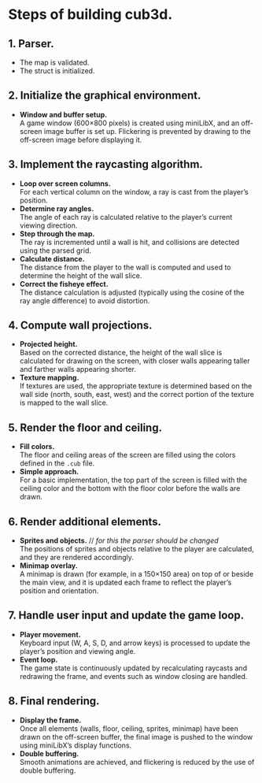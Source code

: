 # Steps of building cub3d.

## 1. Parser.
- The map is validated.
- The struct is initialized.

## 2. Initialize the graphical environment.
- **Window and buffer setup.**  
  A game window (600×800 pixels) is created using miniLibX, and an off-screen image buffer is set up. Flickering is prevented by drawing to the off-screen image before displaying it.

## 3. Implement the raycasting algorithm.
- **Loop over screen columns.**  
  For each vertical column on the window, a ray is cast from the player’s position.
- **Determine ray angles.**  
  The angle of each ray is calculated relative to the player’s current viewing direction.
- **Step through the map.**  
  The ray is incremented until a wall is hit, and collisions are detected using the parsed grid.
- **Calculate distance.**  
  The distance from the player to the wall is computed and used to determine the height of the wall slice.
- **Correct the fisheye effect.**  
  The distance calculation is adjusted (typically using the cosine of the ray angle difference) to avoid distortion.

## 4. Compute wall projections.
- **Projected height.**  
  Based on the corrected distance, the height of the wall slice is calculated for drawing on the screen, with closer walls appearing taller and farther walls appearing shorter.
- **Texture mapping.**  
  If textures are used, the appropriate texture is determined based on the wall side (north, south, east, west) and the correct portion of the texture is mapped to the wall slice.

## 5. Render the floor and ceiling.
- **Fill colors.**  
  The floor and ceiling areas of the screen are filled using the colors defined in the `.cub` file.
- **Simple approach.**  
  For a basic implementation, the top part of the screen is filled with the ceiling color and the bottom with the floor color before the walls are drawn.

## 6. Render additional elements.
- **Sprites and objects.**  // _for this the parser should be changed_  
  The positions of sprites and objects relative to the player are calculated, and they are rendered accordingly.
- **Minimap overlay.**  
  A minimap is drawn (for example, in a 150×150 area) on top of or beside the main view, and it is updated each frame to reflect the player’s position and orientation.

## 7. Handle user input and update the game loop.
- **Player movement.**  
  Keyboard input (W, A, S, D, and arrow keys) is processed to update the player’s position and viewing angle.
- **Event loop.**  
  The game state is continuously updated by recalculating raycasts and redrawing the frame, and events such as window closing are handled.

## 8. Final rendering.
- **Display the frame.**  
  Once all elements (walls, floor, ceiling, sprites, minimap) have been drawn on the off-screen buffer, the final image is pushed to the window using miniLibX’s display functions.
- **Double buffering.**  
  Smooth animations are achieved, and flickering is reduced by the use of double buffering.
